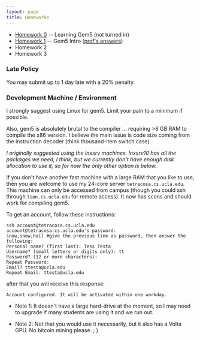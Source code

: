 ```yaml
---
layout: page
title: Homeworks
---
```


* [Homework 0]({{site.baseurl}}/hws/hw0) -- Learning Gem5 (not turned in)
* [Homework 1]({{site.baseurl}}/hws/hw1) -- Gem5 Intro  ([prof's answers]({{site.baseurl}}/hws/hw1-sol))
* Homework 2
* Homework 3

### Late Policy

You may submit up to 1 day late with a 20% penalty.

### Development Machine / Environment

I strongly suggest using Linux for gem5.  Limit your pain to a minimum if possible.

Also, gem5 is absolutely brutal to the compiler ... requiring >8 GB RAM to compile
the x86 version.  I believe the main issue is code size coming from the
instruction decoder (think thousand-item switch case).   

*I originally suggested using the lnxsrv machines.  lnxsrv10 has
all the packages we need, I think, but we currently don't have enough disk allocation
to use it, so for now the only other option is below.*

If you don't have another
fast machine with a large RAM that you like to use, then you are welcome to use
my 24-core server ```tetracosa.cs.ucla.edu```.  This machine can only be accessed
from campus (though you could ssh through ```lion.cs.ucla.edu``` for remote access).
It now has scons and should work for compiling gem5.

To get an account, follow these instructions:

```
ssh account@tetracosa.cs.ucla.edu 
account@tetracosa.cs.ucla.edu's password: 
snow,snow,hail #give the previous line as password, then answer the following: 
Personal name? (first last): Tess Testa 
Username? (small letters or digits only): tt 
Password? (12 or more characters): 
Repeat Password: 
Email? ttesta@ucla.edu 
Repeat Email: ttesta@ucla.edu 
```

after that you will receive this response: 
```
Account configured. It will be activated within one workday.
``` 

* Note 1: It doesn't have a large hard-drive at the moment, so I may need to upgrade if many students are using it and we run out.

* Note 2: Not that you would use it necessarily, but it also has a Volta GPU. No bitcoin mining please. ; )
